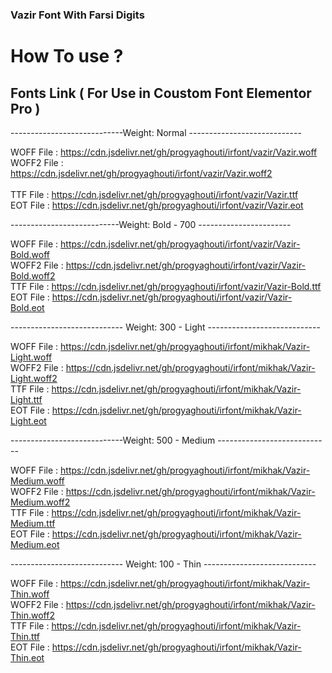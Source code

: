 ### Vazir Font With Farsi Digits

# How To use ? 
## Fonts Link ( For Use in Coustom Font Elementor Pro )
----------------------------Weight: Normal ----------------------------

WOFF File : https://cdn.jsdelivr.net/gh/progyaghouti/irfont/vazir/Vazir.woff<br>
WOFF2 File : https://cdn.jsdelivr.net/gh/progyaghouti/irfont/vazir/Vazir.woff2<br><br>
TTF File : https://cdn.jsdelivr.net/gh/progyaghouti/irfont/vazir/Vazir.ttf<br>
EOT File : https://cdn.jsdelivr.net/gh/progyaghouti/irfont/vazir/Vazir.eot<br>

---------------------------Weight: Bold - 700 -----------------------

WOFF File : https://cdn.jsdelivr.net/gh/progyaghouti/irfont/vazir/Vazir-Bold.woff<br>
WOFF2 File : https://cdn.jsdelivr.net/gh/progyaghouti/irfont/vazir/Vazir-Bold.woff2<br>
TTF File : https://cdn.jsdelivr.net/gh/progyaghouti/irfont/vazir/Vazir-Bold.ttf<br>
EOT File : https://cdn.jsdelivr.net/gh/progyaghouti/irfont/vazir/Vazir-Bold.eot<br>

---------------------------- Weight: 300 - Light ----------------------------

WOFF File : https://cdn.jsdelivr.net/gh/progyaghouti/irfont/mikhak/Vazir-Light.woff<br>
WOFF2 File : https://cdn.jsdelivr.net/gh/progyaghouti/irfont/mikhak/Vazir-Light.woff2<br>
TTF File : https://cdn.jsdelivr.net/gh/progyaghouti/irfont/mikhak/Vazir-Light.ttf<br>
EOT File : https://cdn.jsdelivr.net/gh/progyaghouti/irfont/mikhak/Vazir-Light.eot<br>

----------------------------Weight: 500 - Medium ----------------------------

WOFF File : https://cdn.jsdelivr.net/gh/progyaghouti/irfont/mikhak/Vazir-Medium.woff<br>
WOFF2 File : https://cdn.jsdelivr.net/gh/progyaghouti/irfont/mikhak/Vazir-Medium.woff2<br>
TTF File : https://cdn.jsdelivr.net/gh/progyaghouti/irfont/mikhak/Vazir-Medium.ttf<br>
EOT File : https://cdn.jsdelivr.net/gh/progyaghouti/irfont/mikhak/Vazir-Medium.eot<br>

---------------------------- Weight: 100 - Thin ----------------------------

WOFF File : https://cdn.jsdelivr.net/gh/progyaghouti/irfont/mikhak/Vazir-Thin.woff<br>
WOFF2 File : https://cdn.jsdelivr.net/gh/progyaghouti/irfont/mikhak/Vazir-Thin.woff2<br>
TTF File : https://cdn.jsdelivr.net/gh/progyaghouti/irfont/mikhak/Vazir-Thin.ttf<br>
EOT File : https://cdn.jsdelivr.net/gh/progyaghouti/irfont/mikhak/Vazir-Thin.eot<br>

